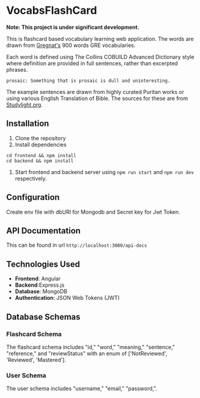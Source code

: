 # VocabsFlashCard
**Note: This project is under significant development.**


This is flashcard based vocabulary learning web application. The words are drawn  from [Gregnat's](https://quizlet.com/saint1729/folders/gregmat/sets) 900 words GRE vocabularies. 

Each word is defined using The Collins COBUILD Advanced Dictionary style where definition are provided in full sentences, rather than excerpted phrases. 
```
prosaic: Something that is prosaic is dull and uninteresting.
```

The example sentences are drawn from highly curated Puritan works or using various English Translation of Bible. The sources for these are from [Studylight.org](https://www.studylight.org/).

## Installation
1. Clone the repository
2. Install dependencies
```
cd frontend && npm install
cd backend && npm install
```
1. Start frontend and backend server using `npm run start` and `npm run dev` respectively.

## Configuration
Create env file with dbURI for Mongodb and Secret key for Jwt Token.

## API Documentation
This can be found in url `http://localhost:3000/api-docs`

## Technologies Used

- **Frontend**: Angular
- **Backend**:Express.js
- **Database**: MongoDB
- **Authentication**: JSON Web Tokens (JWT)

## Database Schemas

### Flashcard Schema

The flashcard schema includes "id," "word," "meaning," "sentence," "reference," and "reviewStatus" with an enum of ['NotReviewed', 'Reviewed', 'Mastered'].

### User Schema

The user schema includes  "username," "email," "password,".
